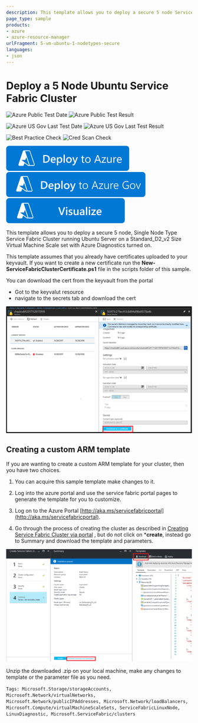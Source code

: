 ```yaml
---
description: This template allows you to deploy a secure 5 node Service Fabric Cluster running Ubuntu on a Standard_D2_V2 Size VMSS.
page_type: sample
products:
- azure
- azure-resource-manager
urlFragment: 5-vm-ubuntu-1-nodetypes-secure
languages:
- json
---
```

# Deploy a 5 Node Ubuntu Service Fabric Cluster

![Azure Public Test Date](https://azurequickstartsservice.blob.core.windows.net/badges/quickstarts/microsoft.servicefabric/5-vm-ubuntu-1-nodetypes-secure/PublicLastTestDate.svg)
![Azure Public Test Result](https://azurequickstartsservice.blob.core.windows.net/badges/quickstarts/microsoft.servicefabric/5-vm-ubuntu-1-nodetypes-secure/PublicDeployment.svg)

![Azure US Gov Last Test Date](https://azurequickstartsservice.blob.core.windows.net/badges/quickstarts/microsoft.servicefabric/5-vm-ubuntu-1-nodetypes-secure/FairfaxLastTestDate.svg)
![Azure US Gov Last Test Result](https://azurequickstartsservice.blob.core.windows.net/badges/quickstarts/microsoft.servicefabric/5-vm-ubuntu-1-nodetypes-secure/FairfaxDeployment.svg)

![Best Practice Check](https://azurequickstartsservice.blob.core.windows.net/badges/quickstarts/microsoft.servicefabric/5-vm-ubuntu-1-nodetypes-secure/BestPracticeResult.svg)
![Cred Scan Check](https://azurequickstartsservice.blob.core.windows.net/badges/quickstarts/microsoft.servicefabric/5-vm-ubuntu-1-nodetypes-secure/CredScanResult.svg)

[![Deploy To Azure](https://raw.githubusercontent.com/Azure/azure-quickstart-templates/master/1-CONTRIBUTION-GUIDE/images/deploytoazure.svg?sanitize=true)](https://portal.azure.com/#create/Microsoft.Template/uri/https%3A%2F%2Fraw.githubusercontent.com%2FAzure%2Fazure-quickstart-templates%2Fmaster%2Fquickstarts%2Fmicrosoft.servicefabric%2F5-vm-ubuntu-1-nodetypes-secure%2Fazuredeploy.json)
[![Deploy To Azure US Gov](https://raw.githubusercontent.com/Azure/azure-quickstart-templates/master/1-CONTRIBUTION-GUIDE/images/deploytoazuregov.svg?sanitize=true)](https://portal.azure.us/#create/Microsoft.Template/uri/https%3A%2F%2Fraw.githubusercontent.com%2FAzure%2Fazure-quickstart-templates%2Fmaster%2Fquickstarts%2Fmicrosoft.servicefabric%2F5-vm-ubuntu-1-nodetypes-secure%2Fazuredeploy.json)
[![Visualize](https://raw.githubusercontent.com/Azure/azure-quickstart-templates/master/1-CONTRIBUTION-GUIDE/images/visualizebutton.svg?sanitize=true)](http://armviz.io/#/?load=https%3A%2F%2Fraw.githubusercontent.com%2FAzure%2Fazure-quickstart-templates%2Fmaster%2Fquickstarts%2Fmicrosoft.servicefabric%2F5-vm-ubuntu-1-nodetypes-secure%2Fazuredeploy.json)

This template allows you to deploy a secure 5 node, Single Node Type Service Fabric Cluster running Ubuntu Server on a Standard_D2_v2 Size Virtual Machine Scale set with Azure Diagnostics turned on.

This template assumes that you already have certificates uploaded to your keyvault.  If you want to create a new certificate run the **New-ServiceFabricClusterCertificate.ps1** file in the scripts folder of this sample.

You can download the cert from the keyvault from the portal
- Got to the keyvalut resource
- navigate to the secrets tab and download the cert

![DownloadCert]

## Creating a custom ARM template

If you are wanting to create a custom ARM template for your cluster, then you have two choices.

1. You can acquire this sample template make changes to it.
2. Log into the azure portal and use the service fabric portal pages to generate the template for you to customize.
  1. Log on to the Azure Portal [http://aka.ms/servicefabricportal](http://aka.ms/servicefabricportal).

  2. Go through the process of creating the cluster as described in [Creating Service Fabric Cluster via portal](https://docs.microsoft.com/azure/service-fabric/service-fabric-cluster-creation-via-portal) , but do not click on ***create**, instead go to Summary and download the template and parameters.

 ![DownloadTemplate]

Unzip the downloaded .zip on your local machine, make any changes to template or the parameter file as you need.

<!--Image references-->
[DownloadTemplate]: ./images/DownloadTemplate.png
[DownloadCert]: ./images/DownloadCert.PNG

`Tags: Microsoft.Storage/storageAccounts, Microsoft.Network/virtualNetworks, Microsoft.Network/publicIPAddresses, Microsoft.Network/loadBalancers, Microsoft.Compute/virtualMachineScaleSets, ServiceFabricLinuxNode, LinuxDiagnostic, Microsoft.ServiceFabric/clusters`

